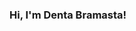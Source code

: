 ### Hi, I'm Denta Bramasta!

<!--
**MipanZuu/MipanZuu** is a ✨ _special_ ✨ repository because its `README.md` (this file) appears on your GitHub profile.

### https://www.instagram.com/denta_bramasta_h/

- 🔭 I’m currently a student at Institut Teknologi Sepuluh Nopember
- 🌱 I’m currently learning C++, C, React Js, shell, Swift
- 🙋‍♂️ Any question?, Hit me up!!
- ⚡ Fun fact: I like to eat and sleep 😴 
